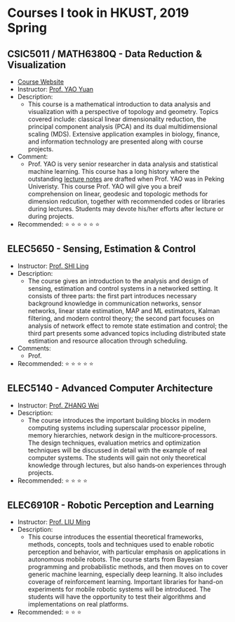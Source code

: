# Courses I took in HKUST, 2019 Spring

## CSIC5011 / MATH6380Q	- Data Reduction & Visualization

* [Course Website](https://yao-lab.github.io/2019_csic5011/) 
* Instructor: [Prof. YAO Yuan](https://yao-lab.github.io/)
* Description: 
    * This course is a mathematical introduction to data analysis and visualization with a perspective of topology and geometry. Topics covered include: classical linear dimensionality reduction, the principal component analysis (PCA) and its dual multidimensional scaling (MDS). Extensive application examples in biology, finance, and information technology are presented along with course projects.
* Comment:
    * Prof. YAO is very senior researcher in data analysis and statistical machine learning. This course has a long history where the outstanding [lecture notes](https://yao-lab.github.io/book_datasci/) are drafted when Prof. YAO was in Peking Univeristy. This course Prof. YAO will give you a breif comprehension on linear, geodesic and topologic methods for dimension redcution, together with recommended codes or libraries during lectures. Students may devote his/her efforts after lecture or during projects.
* Recommended: :star: :star: :star: :star: :star: :star:

## ELEC5650 - Sensing, Estimation & Control

* Instructor: [Prof. SHI Ling](https://eesling.home.ece.ust.hk)
* Description:
    * The course gives an introduction to the analysis and design of sensing, estimation and control systems in a networked setting. It consists of three parts: the first part introduces necessary background knowledge in communication networks, sensor networks, linear state estimation, MAP and ML estimators, Kalman filtering, and modern control theory; the second part focuses on analysis of network effect to remote state estimation and control; the third part presents some advanced topics including distributed state estimation and resource allocation through scheduling.
* Comments:
    * Prof.
* Recommended: :star: :star: :star: :star: :star:

## ELEC5140 - Advanced Computer Architecture
* Instructor: [Prof. ZHANG Wei](https://eeweiz.home.ece.ust.hk/)
* Description:
    * The course introduces the important building blocks in modern computing systems including superscalar processor pipeline, memory hierarchies, network design in the multicore‐processors. The design techniques, evaluation metrics and optimization techniques will be discussed in detail with the example of real computer systems. The students will gain not only theoretical knowledge through lectures, but also hands‐on experiences through projects.
* Recommended: :star: :star: :star: :star:

## ELEC6910R - Robotic Perception and Learning
* Instructor: [Prof. LIU Ming](https://ram-lab.com/)
* Description:
    * This course introduces the essential theoretical frameworks, methods, concepts, tools and techniques used to enable robotic perception and behavior, with particular emphasis on applications in autonomous mobile robots. The course starts from Bayesian programming and probabilistic methods, and then moves on to cover generic machine learning, especially deep learning. It also includes coverage of reinforcement learning. Important libraries for hand-on experiments for mobile robotic systems will be introduced. The students will have the opportunity to test their algorithms and implementations on real platforms.
* Recommended: :star: :star: :star: 